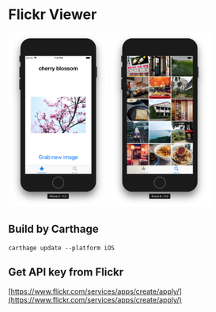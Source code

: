 # Flickr Viewer

<img src="screenshots/1.png" width="40%">
<img src="screenshots/2.png" width="40%">

## Build by Carthage

    carthage update --platform iOS

## Get API key from Flickr

[https://www.flickr.com/services/apps/create/apply/](https://www.flickr.com/services/apps/create/apply/)